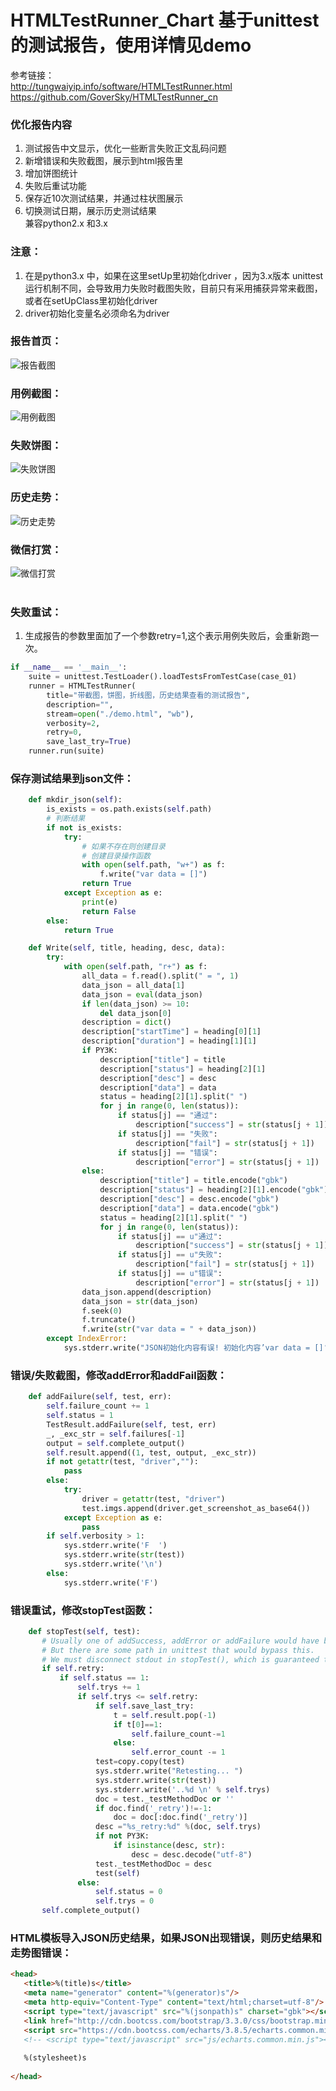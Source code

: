 # HTMLTestRunner_Chart 基于unittest的测试报告，使用详情见demo
参考链接：<br>
http://tungwaiyip.info/software/HTMLTestRunner.html<br>
https://github.com/GoverSky/HTMLTestRunner_cn<br>
### 优化报告内容
1. 测试报告中文显示，优化一些断言失败正文乱码问题<br>
2. 新增错误和失败截图，展示到html报告里<br>
3. 增加饼图统计<br>
4. 失败后重试功能<br>
5. 保存近10次测试结果，并通过柱状图展示<br>
6. 切换测试日期，展示历史测试结果<br>
兼容python2.x 和3.x
### 注意：
1. 在是python3.x 中，如果在这里setUp里初始化driver ，因为3.x版本 unittest 运行机制不同，会导致用力失败时截图失败，目前只有采用捕获异常来截图，或者在setUpClass里初始化driver<br>
2. driver初始化变量名必须命名为driver
### 报告首页：
![报告截图](https://github.com/githublitao/HTMLTestRunner_Chart/blob/master/img/%E9%A6%96%E9%A1%B51.png)<br>
### 用例截图：
![用例截图](https://github.com/githublitao/HTMLTestRunner_Chart/blob/master/img/%E6%98%BE%E7%A4%BA%E6%88%AA%E5%9B%BE1.png)<br>
### 失败饼图：
![失败饼图](https://github.com/githublitao/HTMLTestRunner_Chart/blob/master/img/%E9%A5%BC%E5%9B%BE1.png)<br>
### 历史走势：
![历史走势](https://github.com/githublitao/HTMLTestRunner_Chart/blob/master/img/%E8%B5%B0%E5%8A%BF%E5%9B%BE1.png)<br>
### 微信打赏：
![微信打赏](https://github.com/githublitao/api_automation_test/blob/master/img/%E6%94%B6%E6%AC%BE%E7%A0%81.png)<br>
<br>
### 失败重试：
1. 生成报告的参数里面加了一个参数retry=1,这个表示用例失败后，会重新跑一次。<br>
```python
if __name__ == '__main__':
    suite = unittest.TestLoader().loadTestsFromTestCase(case_01)
    runner = HTMLTestRunner(
        title="带截图，饼图，折线图，历史结果查看的测试报告",
        description="",
        stream=open("./demo.html", "wb"),
        verbosity=2,
        retry=0,
        save_last_try=True)
    runner.run(suite)
```
### 保存测试结果到json文件：
```python
    def mkdir_json(self):
        is_exists = os.path.exists(self.path)
        # 判断结果
        if not is_exists:
            try:
                # 如果不存在则创建目录
                # 创建目录操作函数
                with open(self.path, "w+") as f:
                    f.write("var data = []")
                return True
            except Exception as e:
                print(e)
                return False
        else:
            return True

    def Write(self, title, heading, desc, data):
        try:
            with open(self.path, "r+") as f:
                all_data = f.read().split(" = ", 1)
                data_json = all_data[1]
                data_json = eval(data_json)
                if len(data_json) >= 10:
                    del data_json[0]
                description = dict()
                description["startTime"] = heading[0][1]
                description["duration"] = heading[1][1]
                if PY3K:
                    description["title"] = title
                    description["status"] = heading[2][1]
                    description["desc"] = desc
                    description["data"] = data
                    status = heading[2][1].split(" ")
                    for j in range(0, len(status)):
                        if status[j] == "通过":
                            description["success"] = str(status[j + 1])
                        if status[j] == "失败":
                            description["fail"] = str(status[j + 1])
                        if status[j] == "错误":
                            description["error"] = str(status[j + 1])
                else:
                    description["title"] = title.encode("gbk")
                    description["status"] = heading[2][1].encode("gbk")
                    description["desc"] = desc.encode("gbk")
                    description["data"] = data.encode("gbk")
                    status = heading[2][1].split(" ")
                    for j in range(0, len(status)):
                        if status[j] == u"通过":
                            description["success"] = str(status[j + 1])
                        if status[j] == u"失败":
                            description["fail"] = str(status[j + 1])
                        if status[j] == u"错误":
                            description["error"] = str(status[j + 1])
                data_json.append(description)
                data_json = str(data_json)
                f.seek(0)
                f.truncate()
                f.write(str("var data = " + data_json))
        except IndexError:
            sys.stderr.write("JSON初始化内容有误! 初始化内容’var data = []‘")
```
### 错误/失败截图，修改addError和addFail函数：
```python
    def addFailure(self, test, err):
        self.failure_count += 1
        self.status = 1
        TestResult.addFailure(self, test, err)
        _, _exc_str = self.failures[-1]
        output = self.complete_output()
        self.result.append((1, test, output, _exc_str))
        if not getattr(test, "driver",""):
            pass
        else:
            try:
                driver = getattr(test, "driver")
                test.imgs.append(driver.get_screenshot_as_base64())
            except Exception as e:
                pass
        if self.verbosity > 1:
            sys.stderr.write('F  ')
            sys.stderr.write(str(test))
            sys.stderr.write('\n')
        else:
            sys.stderr.write('F')
```
### 错误重试，修改stopTest函数：
 ```python
     def stopTest(self, test):
        # Usually one of addSuccess, addError or addFailure would have been called.
        # But there are some path in unittest that would bypass this.
        # We must disconnect stdout in stopTest(), which is guaranteed to be called.
        if self.retry:
            if self.status == 1:
                self.trys += 1
                if self.trys <= self.retry:
                    if self.save_last_try:
                        t = self.result.pop(-1)
                        if t[0]==1:
                            self.failure_count-=1
                        else:
                            self.error_count -= 1
                    test=copy.copy(test)
                    sys.stderr.write("Retesting... ")
                    sys.stderr.write(str(test))
                    sys.stderr.write('..%d \n' % self.trys)
                    doc = test._testMethodDoc or ''
                    if doc.find('_retry')!=-1:
                        doc = doc[:doc.find('_retry')]
                    desc ="%s_retry:%d" %(doc, self.trys)
                    if not PY3K:
                        if isinstance(desc, str):
                            desc = desc.decode("utf-8")
                    test._testMethodDoc = desc
                    test(self)
                else:
                    self.status = 0
                    self.trys = 0
        self.complete_output()
 ```
### HTML模板导入JSON历史结果，如果JSON出现错误，则历史结果和走势图错误：
 ```html
 <head>
    <title>%(title)s</title>
    <meta name="generator" content="%(generator)s"/>
    <meta http-equiv="Content-Type" content="text/html;charset=utf-8"/>
    <script type="text/javascript" src="%(jsonpath)s" charset="gbk"></script>
    <link href="http://cdn.bootcss.com/bootstrap/3.3.0/css/bootstrap.min.css" rel="stylesheet">
    <script src="https://cdn.bootcss.com/echarts/3.8.5/echarts.common.min.js"></script>
    <!-- <script type="text/javascript" src="js/echarts.common.min.js"></script> -->
    
    %(stylesheet)s
    
</head>
 ```
